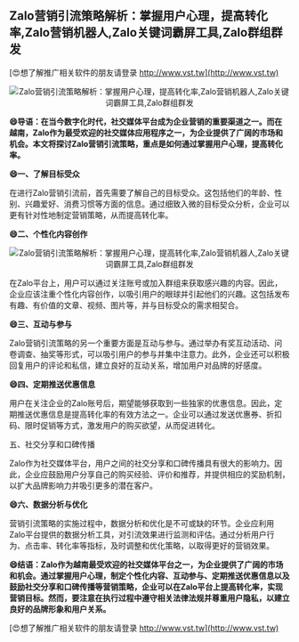 ## **Zalo营销引流策略解析：掌握用户心理，提高转化率,Zalo营销机器人,Zalo关键词霸屏工具,Zalo群组群发**

[😍想了解推广相关软件的朋友请登录 http://www.vst.tw](http://www.vst.tw)

 <center><img src="https://vst.tw/MP4/tuiguang/png/3.png" alt="Zalo营销引流策略解析：掌握用户心理，提高转化率,Zalo营销机器人,Zalo关键词霸屏工具,Zalo群组群发"></center>

**😄导语：在当今数字化时代，社交媒体平台成为企业营销的重要渠道之一。而在越南，Zalo作为最受欢迎的社交媒体应用程序之一，为企业提供了广阔的市场和机会。本文将探讨Zalo营销引流策略，重点是如何通过掌握用户心理，提高转化率。**

**😄一、了解目标受众**

在进行Zalo营销引流前，首先需要了解自己的目标受众。这包括他们的年龄、性别、兴趣爱好、消费习惯等方面的信息。通过细致入微的目标受众分析，企业可以更有针对性地制定营销策略，从而提高转化率。

**😄二、个性化内容创作**

 <center><img src="https://vst.tw/MP4/tuiguang/png/5.png" alt="Zalo营销引流策略解析：掌握用户心理，提高转化率,Zalo营销机器人,Zalo关键词霸屏工具,Zalo群组群发"></center>

在Zalo平台上，用户可以通过关注账号或加入群组来获取感兴趣的内容。因此，企业应该注重个性化内容创作，以吸引用户的眼球并引起他们的兴趣。这包括发布有趣、有价值的文章、视频、图片等，并与目标受众的需求相契合。

**😄三、互动与参与**

Zalo营销引流策略的另一个重要方面是互动与参与。通过举办有奖互动活动、问卷调查、抽奖等形式，可以吸引用户的参与并集中注意力。此外，企业还可以积极回复用户的评论和私信，建立良好的互动关系，增加用户对品牌的好感度。

**😄四、定期推送优惠信息**

用户在关注企业的Zalo账号后，期望能够获取到一些独家的优惠信息。因此，定期推送优惠信息是提高转化率的有效方法之一。企业可以通过发送优惠券、折扣码、限时促销等方式，激发用户的购买欲望，从而促进转化。

五、社交分享和口碑传播

Zalo作为社交媒体平台，用户之间的社交分享和口碑传播具有很大的影响力。因此，企业应鼓励用户分享自己的购买经验、评价和推荐，并提供相应的奖励机制，以扩大品牌影响力并吸引更多的潜在客户。

**😄六、数据分析与优化**

营销引流策略的实施过程中，数据分析和优化是不可或缺的环节。企业应利用Zalo平台提供的数据分析工具，对引流效果进行监测和评估。通过分析用户行为、点击率、转化率等指标，及时调整和优化策略，以取得更好的营销效果。

**😄结语：Zalo作为越南最受欢迎的社交媒体平台之一，为企业提供了广阔的市场和机会。通过掌握用户心理，制定个性化内容、互动参与、定期推送优惠信息以及鼓励社交分享和口碑传播等营销策略，企业可以在Zalo平台上提高转化率，实现营销目标。然而，要注意在执行过程中遵守相关法律法规并尊重用户隐私，以建立良好的品牌形象和用户关系。**

[😍想了解推广相关软件的朋友请登录 http://www.vst.tw](http://www.vst.tw)




